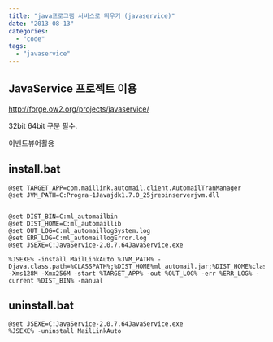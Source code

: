 ```yaml
---
title: "java프로그램 서비스로 띄우기 (javaservice)"
date: "2013-08-13"
categories: 
  - "code"
tags: 
  - "javaservice"
---
```


## JavaService 프로젝트 이용

http://forge.ow2.org/projects/javaservice/

32bit 64bit 구분 필수.

이벤트뷰어활용

## install.bat

```
@set TARGET_APP=com.maillink.automail.client.AutomailTranManager
@set JVM_PATH=C:Progra~1Javajdk1.7.0_25jrebinserverjvm.dll


@set DIST_BIN=C:ml_automailbin
@set DIST_HOME=C:ml_automaillib
@set OUT_LOG=C:ml_automaillogSystem.log
@set ERR_LOG=C:ml_automaillogError.log
@set JSEXE=C:JavaService-2.0.7.64JavaService.exe

%JSEXE% -install MailLinkAuto %JVM_PATH% -Djava.class.path=%CLASSPATH%;%DIST_HOME%ml_automail.jar;%DIST_HOME%classes12.zip;%DIST_HOME%msbase.jar;%DIST_HOME%mssqlserver.jar;%DIST_HOME%msutil.jar;%DIST_HOME%Sprinta2000.jar;C:sqljdbc_4.0korsqljdbc4.jar -Xms128M -Xmx256M -start %TARGET_APP% -out %OUT_LOG% -err %ERR_LOG% -current %DIST_BIN% -manual
```

## uninstall.bat

```
@set JSEXE=C:JavaService-2.0.7.64JavaService.exe
%JSEXE% -uninstall MailLinkAuto
```
